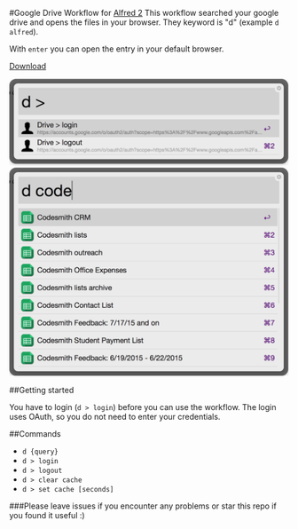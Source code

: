 #Google Drive Workflow for [Alfred 2](http://www.alfredapp.com/)
This workflow searched your google drive and opens the files in your browser. They keyword is "d" (example ```d alfred```).

With ```enter``` you can open the entry in your default browser.

[Download](https://github.com/azai91/alfred-drive-workflow/releases)

![inline](./assets/config.png)
![inline](./assets/search.png)

##Getting started

You have to login (```d > login```) before you can use the workflow. The login uses OAuth, so you do not need to enter your credentials.

##Commands
- ```d {query}```
- ```d > login```
- ```d > logout```
- ```d > clear cache```
- ```d > set cache [seconds]```


###Please leave issues if you encounter any problems or star this repo if you found it useful :)
